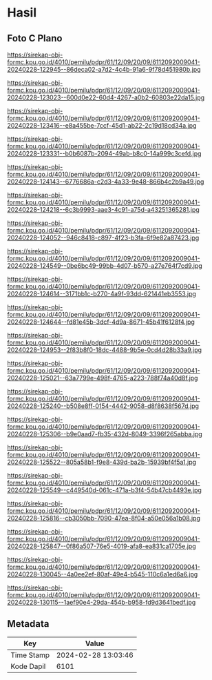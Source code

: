 # Hasil

## Foto C Plano

https://sirekap-obj-formc.kpu.go.id/4010/pemilu/pdpr/61/12/09/20/09/6112092009041-20240228-122945--86deca02-a7d2-4c4b-91a6-9f78d451980b.jpg

https://sirekap-obj-formc.kpu.go.id/4010/pemilu/pdpr/61/12/09/20/09/6112092009041-20240228-123023--600d0e22-60d4-4267-a0b2-60803e22da15.jpg

https://sirekap-obj-formc.kpu.go.id/4010/pemilu/pdpr/61/12/09/20/09/6112092009041-20240228-123416--e8a455be-7ccf-45d1-ab22-2c19d18cd34a.jpg

https://sirekap-obj-formc.kpu.go.id/4010/pemilu/pdpr/61/12/09/20/09/6112092009041-20240228-123331--b0b6087b-2094-49ab-b8c0-14a999c3cefd.jpg

https://sirekap-obj-formc.kpu.go.id/4010/pemilu/pdpr/61/12/09/20/09/6112092009041-20240228-124143--6776686a-c2d3-4a33-9e48-866b4c2b9a49.jpg

https://sirekap-obj-formc.kpu.go.id/4010/pemilu/pdpr/61/12/09/20/09/6112092009041-20240228-124218--6c3b9993-aae3-4c91-a75d-a43251365281.jpg

https://sirekap-obj-formc.kpu.go.id/4010/pemilu/pdpr/61/12/09/20/09/6112092009041-20240228-124052--946c8418-c897-4f23-b3fa-6f9e82a87423.jpg

https://sirekap-obj-formc.kpu.go.id/4010/pemilu/pdpr/61/12/09/20/09/6112092009041-20240228-124549--0be6bc49-99bb-4d07-b570-a27e764f7cd9.jpg

https://sirekap-obj-formc.kpu.go.id/4010/pemilu/pdpr/61/12/09/20/09/6112092009041-20240228-124614--3171bb1c-b270-4a9f-93dd-621441eb3553.jpg

https://sirekap-obj-formc.kpu.go.id/4010/pemilu/pdpr/61/12/09/20/09/6112092009041-20240228-124644--fd81e45b-3dcf-4d9a-8671-45b41f6128f4.jpg

https://sirekap-obj-formc.kpu.go.id/4010/pemilu/pdpr/61/12/09/20/09/6112092009041-20240228-124953--2f83b8f0-18dc-4488-9b5e-0cd4d28b33a9.jpg

https://sirekap-obj-formc.kpu.go.id/4010/pemilu/pdpr/61/12/09/20/09/6112092009041-20240228-125021--63a7799e-498f-4765-a223-788f74a40d8f.jpg

https://sirekap-obj-formc.kpu.go.id/4010/pemilu/pdpr/61/12/09/20/09/6112092009041-20240228-125240--b508e8ff-0154-4442-9058-d8f8638f567d.jpg

https://sirekap-obj-formc.kpu.go.id/4010/pemilu/pdpr/61/12/09/20/09/6112092009041-20240228-125306--b9e0aad7-fb35-432d-8049-3396f265abba.jpg

https://sirekap-obj-formc.kpu.go.id/4010/pemilu/pdpr/61/12/09/20/09/6112092009041-20240228-125522--805a58b1-f9e8-439d-ba2b-15939bf4f5a1.jpg

https://sirekap-obj-formc.kpu.go.id/4010/pemilu/pdpr/61/12/09/20/09/6112092009041-20240228-125549--c449540d-061c-471a-b3f4-54b47cb4493e.jpg

https://sirekap-obj-formc.kpu.go.id/4010/pemilu/pdpr/61/12/09/20/09/6112092009041-20240228-125816--cb3050bb-7090-47ea-8f04-a50e056a1b08.jpg

https://sirekap-obj-formc.kpu.go.id/4010/pemilu/pdpr/61/12/09/20/09/6112092009041-20240228-125847--0f86a507-76e5-4019-afa8-ea831ca1705e.jpg

https://sirekap-obj-formc.kpu.go.id/4010/pemilu/pdpr/61/12/09/20/09/6112092009041-20240228-130045--4a0ee2ef-80af-49e4-b545-110c6a1ed6a6.jpg

https://sirekap-obj-formc.kpu.go.id/4010/pemilu/pdpr/61/12/09/20/09/6112092009041-20240228-130115--1aef90e4-29da-454b-b958-fd9d3641bedf.jpg


## Metadata

| Key        | Value               |
| ---------- | ------------------- |
| Time Stamp | 2024-02-28 13:03:46 |
| Kode Dapil | 6101                |



